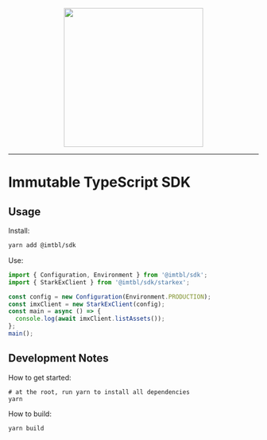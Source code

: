<div align="center">
  <p align="center">
    <a  href="https://docs.x.immutable.com/docs">
      <img src="https://cdn.dribbble.com/users/1299339/screenshots/7133657/media/837237d447d36581ebd59ec36d30daea.gif" width="280"/>
    </a>
  </p>
</div>

---

# Immutable TypeScript SDK

## Usage

Install:

```sh
yarn add @imtbl/sdk
```

Use:

```ts
import { Configuration, Environment } from '@imtbl/sdk';
import { StarkExClient } from '@imtbl/sdk/starkex';

const config = new Configuration(Environment.PRODUCTION);
const imxClient = new StarkExClient(config);
const main = async () => {
  console.log(await imxClient.listAssets());
};
main();
```

## Development Notes

How to get started:

```
# at the root, run yarn to install all dependencies
yarn
```

How to build:

```
yarn build

```
